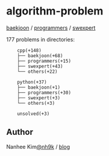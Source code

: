 # algorithm-problem

[baekjoon](https://www.acmicpc.net/) / [programmers](https://programmers.co.kr/learn/challenges) / [swexpert](https://swexpertacademy.com/main/main.do)  


177 problems in directories:  

		cpp(+148)
		├── baekjoon(+68)
		├── programmers(+15)
		├── swexpert(+43)
		└── others(+22)

		python(+37)
		├── baekjoon(+1)
		├── programmers(+30)
		├── swexpert(+3)
		└── others(+3)

		unsolved(+3)


## Author
Nanhee Kim[@nh9k](https://github.com/nh9k) / [blog](https://blog.naver.com/kimnanhee97)
